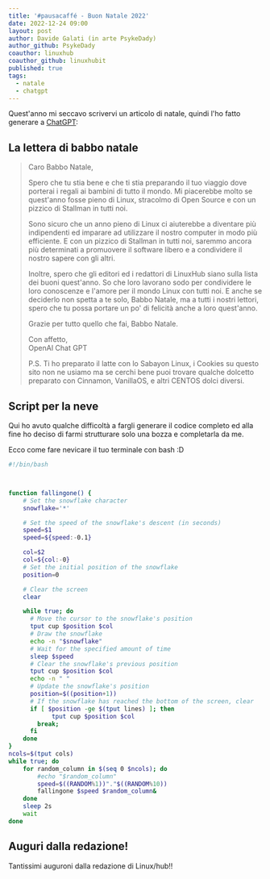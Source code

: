 ```yaml
---
title: '#pausacaffé - Buon Natale 2022' 
date: 2022-12-24 09:00
layout: post 
author: Davide Galati (in arte PsykeDady)
author_github: PsykeDady
coauthor: linuxhub
coauthor_github: linuxhubit
published: true
tags:
  - natale
  - chatgpt
---
```



Quest'anno mi seccavo scrivervi un articolo di natale, quindi l'ho fatto generare a [ChatGPT](https://chat.openai.com/chat):

## La lettera di babbo natale

> Caro Babbo Natale,
> 
> Spero che tu stia bene e che ti stia preparando il tuo viaggio dove porterai i regali ai bambini di tutto il mondo. Mi piacerebbe molto se quest'anno fosse pieno di Linux, stracolmo di Open Source e con un pizzico di Stallman in tutti noi.
> 
> Sono sicuro che un anno pieno di Linux ci aiuterebbe a diventare più indipendenti ed imparare ad utilizzare il nostro computer in modo più efficiente. E con un pizzico di Stallman in tutti noi, saremmo ancora più determinati a promuovere il software libero e a condividere il nostro sapere con gli altri.
> 
> Inoltre, spero che gli editori ed i redattori di LinuxHub siano sulla lista dei buoni quest'anno. So che loro lavorano sodo per condividere le loro conoscenze e l'amore per il mondo Linux con tutti noi. E anche se deciderlo non spetta a te solo, Babbo Natale, ma a tutti i nostri lettori, spero che tu possa portare un po' di felicità anche a loro quest'anno.
> 
> Grazie per tutto quello che fai, Babbo Natale.
> 
> Con affetto,  
> OpenAI Chat GPT
> 
> P.S. Ti ho preparato il latte con lo Sabayon Linux, i Cookies su questo sito non ne usiamo ma se cerchi bene puoi trovare qualche dolcetto preparato con Cinnamon, VanillaOS, e altri CENTOS dolci diversi.

## Script per la neve

Qui ho avuto qualche difficoltà a fargli generare il codice completo ed alla fine ho deciso di farmi strutturare solo una bozza e completarla da me.

Ecco come fare nevicare il tuo terminale con bash :D

```bash
#!/bin/bash



function fallingone() {
	# Set the snowflake character
	snowflake='*'

	# Set the speed of the snowflake's descent (in seconds)
	speed=$1
	speed=${speed:-0.1}

	col=$2
	col=${col:-0}
	# Set the initial position of the snowflake
	position=0

	# Clear the screen
	clear

	while true; do
	  # Move the cursor to the snowflake's position
	  tput cup $position $col
	  # Draw the snowflake
	  echo -n "$snowflake"
	  # Wait for the specified amount of time
	  sleep $speed
	  # Clear the snowflake's previous position
	  tput cup $position $col
	  echo -n " "
	  # Update the snowflake's position
	  position=$((position+1))
	  # If the snowflake has reached the bottom of the screen, clear
	  if [ $position -ge $(tput lines) ]; then
	    	tput cup $position $col
		break;
	  fi
	done
}
ncols=$(tput cols)
while true; do
	for random_column in $(seq 0 $ncols); do 
		#echo "$random_column"
		speed=$((RANDOM%1))"."$((RANDOM%10))
		fallingone $speed $random_column&
	done
	sleep 2s
	wait
done
```

## Auguri dalla redazione!

Tantissimi auguroni dalla redazione di Linux/hub!!

